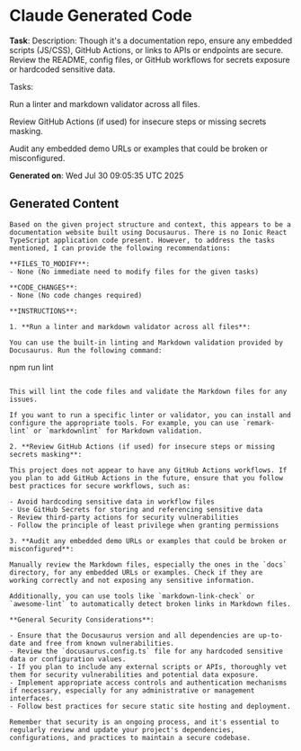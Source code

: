 # Claude Generated Code

**Task**: 
Description:
Though it's a documentation repo, ensure any embedded scripts (JS/CSS), GitHub Actions, or links to APIs or endpoints are secure. Review the README, config files, or GitHub workflows for secrets exposure or hardcoded sensitive data.

Tasks:

Run a linter and markdown validator across all files.

Review GitHub Actions (if used) for insecure steps or missing secrets masking.

Audit any embedded demo URLs or examples that could be broken or misconfigured.



**Generated on**: Wed Jul 30 09:05:35 UTC 2025

## Generated Content

```
Based on the given project structure and context, this appears to be a documentation website built using Docusaurus. There is no Ionic React TypeScript application code present. However, to address the tasks mentioned, I can provide the following recommendations:

**FILES_TO_MODIFY**:
- None (No immediate need to modify files for the given tasks)

**CODE_CHANGES**:
- None (No code changes required)

**INSTRUCTIONS**:

1. **Run a linter and markdown validator across all files**:

You can use the built-in linting and Markdown validation provided by Docusaurus. Run the following command:

```
npm run lint
```

This will lint the code files and validate the Markdown files for any issues.

If you want to run a specific linter or validator, you can install and configure the appropriate tools. For example, you can use `remark-lint` or `markdownlint` for Markdown validation.

2. **Review GitHub Actions (if used) for insecure steps or missing secrets masking**:

This project does not appear to have any GitHub Actions workflows. If you plan to add GitHub Actions in the future, ensure that you follow best practices for secure workflows, such as:

- Avoid hardcoding sensitive data in workflow files
- Use GitHub Secrets for storing and referencing sensitive data
- Review third-party actions for security vulnerabilities
- Follow the principle of least privilege when granting permissions

3. **Audit any embedded demo URLs or examples that could be broken or misconfigured**:

Manually review the Markdown files, especially the ones in the `docs` directory, for any embedded URLs or examples. Check if they are working correctly and not exposing any sensitive information.

Additionally, you can use tools like `markdown-link-check` or `awesome-lint` to automatically detect broken links in Markdown files.

**General Security Considerations**:

- Ensure that the Docusaurus version and all dependencies are up-to-date and free from known vulnerabilities.
- Review the `docusaurus.config.ts` file for any hardcoded sensitive data or configuration values.
- If you plan to include any external scripts or APIs, thoroughly vet them for security vulnerabilities and potential data exposure.
- Implement appropriate access controls and authentication mechanisms if necessary, especially for any administrative or management interfaces.
- Follow best practices for secure static site hosting and deployment.

Remember that security is an ongoing process, and it's essential to regularly review and update your project's dependencies, configurations, and practices to maintain a secure codebase.
```
